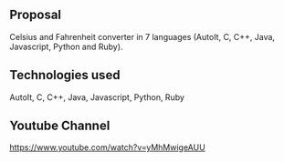 
Proposal
-----------------------------------------------------------------------------------------
Celsius and Fahrenheit converter in 7 languages (AutoIt, C, C++, Java, Javascript, Python and Ruby).

Technologies used
-----------------------------------------------------------------------------------------
AutoIt, C, C++, Java, Javascript, Python, Ruby

Youtube Channel
-----------------------------------------------------------------------------------------
https://www.youtube.com/watch?v=yMhMwigeAUU
